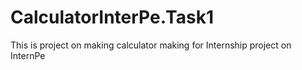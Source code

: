 # CalculatorInterPe.Task1
This is project on making calculator making for Internship project on InternPe 
